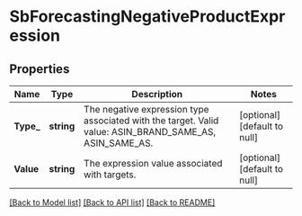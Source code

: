 # SbForecastingNegativeProductExpression

## Properties
Name | Type | Description | Notes
------------ | ------------- | ------------- | -------------
**Type_** | **string** | The negative expression type associated with the target. Valid value: ASIN_BRAND_SAME_AS, ASIN_SAME_AS. | [optional] [default to null]
**Value** | **string** | The expression value associated with targets. | [optional] [default to null]

[[Back to Model list]](../README.md#documentation-for-models) [[Back to API list]](../README.md#documentation-for-api-endpoints) [[Back to README]](../README.md)


